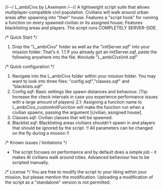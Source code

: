 //--/ L_ambiCivs by LAxemann /--//
A lightweight script suite that allows multiplayer-compatible civil population.
Civilians will walk around urban areas after spawning into "their" house.
Features a "script hook" for running a function on every spawned civilian or its assigned house.
Features blacklisting areas and players.
The script runs COMPLETELY SERVER-SIDE.


/* Quick Start */
1.   Drop the "L_ambiCivs" folder as well as the "initServer.sqf" into your mission folder. That's it.
1.1  If you already got an initServer.sqf, paste the following anywhere into the file:
     #include "L_ambiCivs\init.sqf"

	 
/* Quick configuration */
1. Navigate into the L_ambiCivs folder within your mission folder. You may want to look into three files: "config.sqf","classes.sqf" and "blacklists.sqf"
2. Config.sqf: Basic settings like spawn distances and behaviour. (Tip: Increase the check intervals in case you experience performance issues with a large amount of players)
	2.1: Assigning a function name to L_ambiCivs_customInitFunction will make the function run when a civilian spawns, passing the argument [civilian, assigned house].
3. Classes.sqf: Civilian classes that will be spawned.
4. Blacklist.sqf: Blacklisting areas civilians shouldn't spawn in and players that should be ignored by the script.
!! All parameters can be changed on the fly during a mission !!


/* Known issues / limitations */
- The script focuses on performance and by default does a simple job - it makes AI civilians walk around cities. Advanced behaviour has to be scripted manually.


/* License */
You are free to modify the script to your liking within your mission, but please mention the modification.
Uploading a modification of the script as a "standalone" version is not permitted.